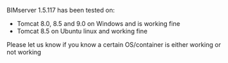 BIMserver 1.5.117 has been tested on:
- Tomcat 8.0, 8.5 and 9.0 on Windows and is working fine
- Tomcat 8.5 on Ubuntu linux and working fine

Please let us know if you know a certain OS/container is either working or not working